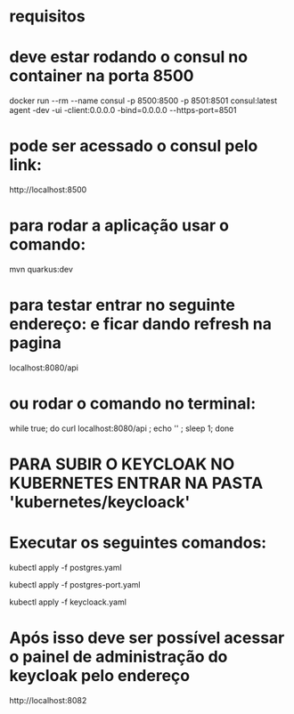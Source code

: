 # requisitos
# deve estar rodando o consul no container na porta 8500

docker run --rm --name consul -p 8500:8500 -p 8501:8501 consul:latest agent -dev -ui -client:0.0.0.0 -bind=0.0.0.0 --https-port=8501

# pode ser acessado o consul pelo link:
http://localhost:8500

# para rodar a aplicação usar o comando:
mvn quarkus:dev

# para testar entrar no seguinte endereço: e ficar dando refresh na pagina
localhost:8080/api

# ou rodar o comando no terminal:
while true; do curl localhost:8080/api ; echo '' ; sleep 1; done



# PARA SUBIR O KEYCLOAK NO KUBERNETES ENTRAR NA PASTA 'kubernetes/keycloack'
# Executar os seguintes comandos:

kubectl apply -f postgres.yaml 

kubectl apply -f postgres-port.yaml 

kubectl apply -f keycloack.yaml 

# Após isso deve ser possível acessar o painel de administração do keycloak pelo endereço
http://localhost:8082
